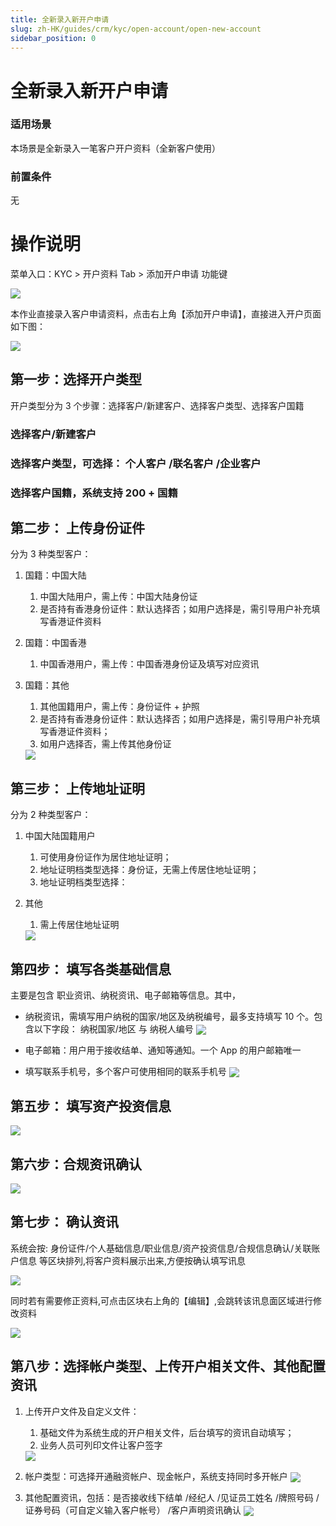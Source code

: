```yaml
---
title: 全新录入新开户申请
slug: zh-HK/guides/crm/kyc/open-account/open-new-account
sidebar_position: 0
---
```



# 全新录入新开户申请

### 适用场景

本场景是全新录入一笔客户开户资料（全新客户使用）

### 前置条件

无

# 操作说明

 菜单入口：KYC > 开户资料 Tab >  添加开户申请 功能键

<img src="./assets/CR05bBsTKofshhxvMuwc59V3nLb.png" src-width="3798" src-height="812" align="center"/>

本作业直接录入客户申请资料，点击右上角【添加开户申请】，直接进入开户页面如下图：

<img src="./assets/RHLQbOznToSf2txnBtxcgCBynUd.png" src-width="3288" src-height="1298" align="center"/>

## 第一步：选择开户类型

开户类型分为 3 个步骤：选择客户/新建客户、选择客户类型、选择客户国籍

### 选择客户/新建客户 

### 选择客户类型，可选择： 个人客户 /联名客户 /企业客户

### 选择客户国籍，系统支持 200 + 国籍

## **第二步**： 上传身份证件

分为 3 种类型客户：

1. 国籍：中国大陆 
    1. 中国大陆用户，需上传：中国大陆身份证 
    2. 是否持有香港身份证件：默认选择否；如用户选择是，需引导用户补充填写香港证件资料

2. 国籍：中国香港 
    1. 中国香港用户，需上传：中国香港身份证及填写对应资讯

3. 国籍：其他 
    1. 其他国籍用户，需上传：身份证件 + 护照 
    2. 是否持有香港身份证件：默认选择否；如用户选择是，需引导用户补充填写香港证件资料；
    3. 如用户选择否，需上传其他身份证
    <img src="./assets/WP0IbjpQgouXrSxVinWcHDkbnjf.png" src-width="3252" src-height="1822" align="center"/>

## **第三步**： 上传地址证明

分为 2 种类型客户：

1. 中国大陆国籍用户
    1. 可使用身份证作为居住地址证明；
    2. 地址证明档类型选择：身份证，无需上传居住地址证明；
    3. 地址证明档类型选择：

2. 其他
    1. 需上传居住地址证明
    <img src="./assets/CKOTbY3xyo6lfhx2QSLc3EYCnSb.png" src-width="3252" src-height="1604" align="center"/>

## **第四步**： 填写各类基础信息

主要是包含 职业资讯、纳税资讯、电子邮箱等信息。其中，

- 纳税资讯，需填写用户纳税的国家/地区及纳税编号，最多支持填写 10 个。包含以下字段： 纳税国家/地区  与 纳税人编号
    <img src="./assets/JxVfbqBwyooUMAxZWSXckJlNnzg.png" src-width="3270" src-height="1438" align="center"/>

- 电子邮箱：用户用于接收结单、通知等通知。一个 App 的用户邮箱唯一
- 填写联系手机号，多个客户可使用相同的联系手机号
    <img src="./assets/Hv6rbUc2Xo5V1MxauYycRxbLnfd.png" src-width="3266" src-height="1430" align="center"/>

## **第五步**：  填写资产投资信息

<img src="./assets/XScJb6HdyoYbCPxj5H6cvKHAnre.png" src-width="3258" src-height="1804" align="center"/>

## **第六步**：合规资讯确认

<img src="./assets/NIclbivdpoSTIWxIxqKcwi3Anic.png" src-width="3254" src-height="1806" align="center"/>

## **第七步**： 确认资讯

系统会按: 身份证件/个人基础信息/职业信息/资产投资信息/合规信息确认/关联账户信息 等区块排列,将客户资料展示出来,方便按确认填写讯息

<img src="./assets/SS8ybscAZohaPbxp1Vpc84ONnJh.png" src-width="3250" src-height="1576" align="center"/>

同时若有需要修正资料,可点击区块右上角的【编辑】,会跳转该讯息面区域进行修改资料

<img src="./assets/FxMibYc5Fo8wLmxB6QjcmvfMnJe.png" src-width="3162" src-height="1142" align="center"/>

## **第八步**：选择帐户类型、上传开户相关文件、其他配置资讯

1. 上传开户文件及自定义文件： 
    1. 基础文件为系统生成的开户相关文件，后台填写的资讯自动填写；
    2. 业务人员可列印文件让客户签字 
    <img src="./assets/U6s3brToLoxArMxWQDgc4Oy1nmb.png" src-width="3258" src-height="1818" align="center"/>

1. 帐户类型：可选择开通融资帐户、现金帐户，系统支持同时多开帐户
    <img src="./assets/IujbbSI0foPZeUxuGP4cSnk4nQf.png" src-width="3300" src-height="1678" align="center"/>

2. 其他配置资讯，包括：是否接收线下结单 /经纪人 /见证员工姓名 /牌照号码 /证券号码（可自定义输入客户帐号） /客户声明资讯确认
    <img src="./assets/VCKBbRHl8olIOzx2x22cTjnqnNf.png" src-width="3262" src-height="1636" align="center"/>


